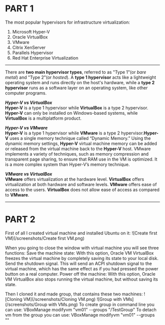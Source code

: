 # PART 1

The most popular hypervisors for infrastructure virtualization:<br />
1. Microsoft Hyper-V
2. Oracle VirtualBox
3. VMware
4. Citrix XenServer
5. Parallels Hypervisor
6. Red Hat Enterprise Virtualization

--------------

There are **two main hypervisor types**, referred to as "Type 1"(or *bare metal*) and "Type 2"(or *hosted*). A **type 1 hypervisor** acts like a lightweight operating system and runs directly on the host's hardware, while a **type 2 hypervisor** runs as a software layer on an operating system, like other computer programs.

***Hyper-V vs VirtualBox***<br/>
**Hyper-V** is a type 1 hypervisor while **VirtualBox** is a type 2 hypervisor. **Hyper-V** can only be installed on Windows-based systems, while **VirtualBox** is a multiplatform product.

***Hyper-V vs VMware*** <br/>
**Hyper-V** is a type 1 hypervisor while **VMware** is a type 2 hypervisor.**Hyper-V** uses a single memory technique called “Dynamic Memory.” Using the dynamic memory settings, **Hyper-V** virtual machine memory can be added or released from the virtual machine back to the **Hyper-V** host. VMware implements a variety of techniques, such as memory compression and transparent page sharing, to ensure that RAM use in the VM is optimized. It is a more complex system than Hyper-V’s memory technique.

***VMware vs VirtualBox*** <br/>
**VMware** offers virtualization at the hardware level. **VirtualBox** offers virtualization at both hardware and software levels. **VMware** offers ease of access to the users. **VirtualBox** does not allow ease of access as compared to **VMware**.

------------------

# PART 2
First of all I created virtual machine and installed Ubuntu on it:
![Create first VM](/screenshots/Create first VM.png)

When you going to close the window with  virtual machine you will see three functions:
Save the machine state: With this option, Oracle VM VirtualBox freezes the virtual machine by completely saving its state to your local disk.
Send the shutdown signal. This will send an ACPI shutdown signal to the virtual machine, which has the same effect as if you had pressed the power button on a real computer. 
Power off the machine: With this option, Oracle VM VirtualBox also stops running the virtual machine, but without saving its state.

Then I cloned it and made group, that contains these two machines:
![Cloning VM](/screenshots/Cloning VM.png)
![Group with VMs](/screenshots/Group with VMs.png)
To create group in command line you can use:
VBoxManage modifyvm "vm01" --groups "/TestGroup"
To detach vm from the group you can use:
VBoxManage modifyvm "vm01" --groups ""
